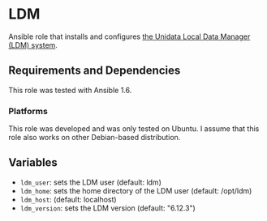 LDM
===

Ansible role that installs and configures [the Unidata Local Data Manager (LDM)
system](http://www.unidata.ucar.edu/software/ldm/).


## Requirements and Dependencies

This role was tested with Ansible 1.6.


### Platforms

This role was developed and was only tested on Ubuntu.  I assume that this role
also works on other Debian-based distribution.


## Variables

* `ldm_user`: sets the LDM user (default: ldm)
* `ldm_home`: sets the home directory of the LDM user (default: /opt/ldm)
* `ldm_host`: (default: localhost)
* `ldm_version`: sets the LDM version (default: "6.12.3")
